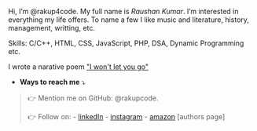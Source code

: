 Hi, I’m @rakup4code.
My full name is *Raushan Kumar*.
 I’m interested in everything my life offers. To name a few I like music and literature, history, management, writting, etc.
 
 Skills: C/C++, HTML, CSS, JavaScript, PHP, DSA, Dynamic Programming etc.
 
 I wrote a narative poem ["I won't let you go"](https://www.amazon.in/gp/product/B097MCZXXG/)
 
- **Ways to reach me** ⤵
>
  >👉 Mention me on GitHub: @rakupcode.
  >
  >👉 Follow on: 
     - [linkedIn](https://www.linkedin.com/in/rakup/)
     - [instagram](https://www.instagram.com/rakup4world/)
     - [amazon](https://www.amazon.com/author/rakup/) [authors page]


<!---
rakup444/rakup444 is a ✨ special ✨ repository because its `README.md` (this file) appears on your GitHub profile.
You can click the Preview link to take a look at your changes.
--->
